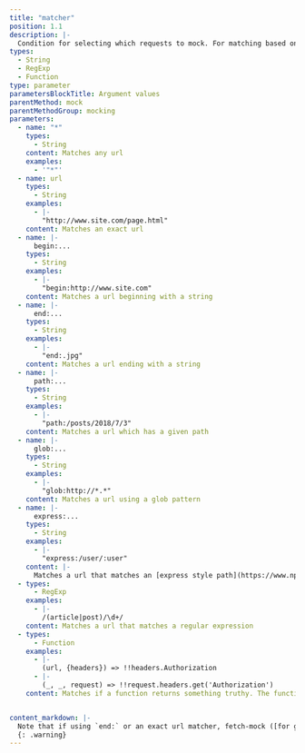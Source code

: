 ```yaml
---
title: "matcher"
position: 1.1
description: |-
  Condition for selecting which requests to mock. For matching based on headers, query strings or other `fetch` options see the `options` parameter documented below
types:
  - String
  - RegExp
  - Function
type: parameter
parametersBlockTitle: Argument values
parentMethod: mock
parentMethodGroup: mocking
parameters:
  - name: "*"
    types:
      - String
    content: Matches any url
    examples:
      - '"*"'
  - name: url
    types:
      - String
    examples:
      - |-
        "http://www.site.com/page.html"
    content: Matches an exact url
  - name: |-
      begin:...
    types:
      - String
    examples:
      - |-
        "begin:http://www.site.com"
    content: Matches a url beginning with a string
  - name: |-
      end:...
    types:
      - String
    examples:
      - |-
        "end:.jpg"
    content: Matches a url ending with a string
  - name: |-
      path:...
    types:
      - String
    examples:
      - |-
        "path:/posts/2018/7/3"
    content: Matches a url which has a given path
  - name: |-
      glob:...
    types:
      - String
    examples:
      - |-
        "glob:http://*.*"
    content: Matches a url using a glob pattern
  - name: |-
      express:...
    types:
      - String
    examples:
      - |-
        "express:/user/:user"
    content: |-
      Matches a url that matches an [express style path](https://www.npmjs.com/package/path-to-regexp)
  - types:
      - RegExp
    examples:
      - |-
        /(article|post)/\d+/
    content: Matches a url that matches a regular expression
  - types:
      - Function
    examples:
      - |-
        (url, {headers}) => !!headers.Authorization
      - |-
        (_, _, request) => !!request.headers.get('Authorization')
    content: Matches if a function returns something truthy. The function will be passed the arguments `fetch` was called with. If `fetch` was called with a `Request` instance, it will be passed `url` and `options` inferred from the `Request` instance. The original `Request` will be passed as a third argument.


content_markdown: |-
  Note that if using `end:` or an exact url matcher, fetch-mock ([for good reason](https://url.spec.whatwg.org/#url-equivalence)) is unable to distinguish whether URLs without a path end in a trailing slash or not i.e. `http://thing` is treated the same as `http://thing/`
  {: .warning}
---
```



